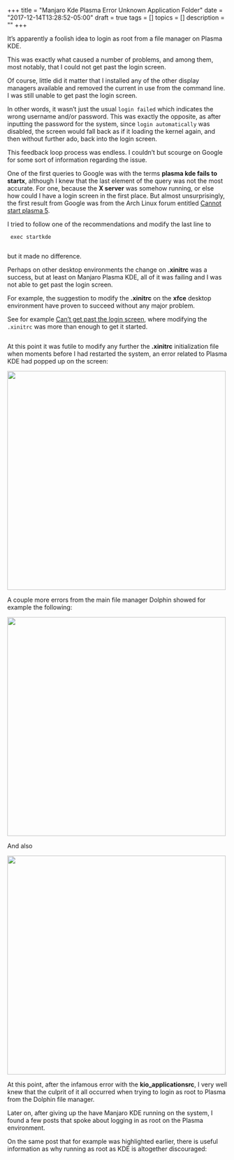 +++
title = "Manjaro Kde Plasma Error Unknown Application Folder"
date = "2017-12-14T13:28:52-05:00"
draft = true
tags = []
topics = []
description = ""
+++
<p>It’s apparently a foolish idea to login as root from a file manager on Plasma KDE.</p>

<p>This was exactly what caused a number of problems, and among them, most notably, that I could not get past the login screen.</p>

<p>Of course, little did it matter that I installed any of the other display managers available and removed the current in use from the command line. I was still unable to get past the login screen.</p>

<p>In other words, it wasn’t just the usual <code>login failed</code> which indicates the wrong username and/or password. This was exactly the opposite, as after inputting the password for the system, since <code>login automatically</code> was disabled, the screen would fall back as if it loading the kernel again, and then without further ado, back into the login screen.</p>

<p>This feedback loop process was endless. I couldn’t but scourge on Google for some sort of information regarding the issue.</p>

<p>One of the first queries to Google was with the terms <strong>plasma kde fails to startx</strong>, although I knew that the last element of the query was not the most accurate. For one, because the <strong>X server</strong> was somehow running, or else how could I have a login screen in the first place. But almost unsurprisingly, the first result from Google was from the Arch Linux forum entitled <a href="https://bbs.archlinux.org/viewtopic.php?id=193286" target="_blank">Cannot start plasma 5</a>.</p>

<p>I tried to follow one of the recommendations and modify the last line to</p>

<pre><code> exec startkde
</code></pre>

<p><img src="/images/change-xinitrc-for-kde-plasma-login.png" alt=""></p>

<p>but it made no difference.</p>

<p>Perhaps on other desktop environments the change on <strong>.xinitrc</strong> was a success, but at least on Manjaro Plasma KDE, all of it was failing and I was not able to get past the login screen.</p>

<p>For example, the suggestion to modify the <strong>.xinitrc</strong> on the <strong>xfce</strong> desktop environment have proven to succeed without any major problem.</p>

<p>See for example <a href="https://bbs.archlinux.org/viewtopic.php?id=147721" target="_blank">Can’t get past the login screen</a>, where modifying the <code>.xinitrc</code> was more than enough to get it started.</p>

<p><img src="/images/change-xinitrc-for-xfce-login.png" alt=""></p>

<p>At this point it was futile to modify any further the <strong>.xinitrc</strong> initialization file when moments before I had restarted the system, an error related to Plasma KDE had popped up on the screen:</p>

<p><img src="/images/plasma-error-window.png" width="500"></p>

<p>A couple more errors from the main file manager Dolphin showed for example the following:</p>

<p><img src="/images/user-xbel-kde-plasma.png" width="500"></p>

<p>And also</p>

<p><img src="/images/kio_applicationsrc-error.png" width="500"></p>

<p>At this point, after the infamous error with the <strong>kio_applicationsrc</strong>, I very well knew that the culprit of it all occurred when trying to login as root to Plasma from the Dolphin file manager.</p>

<p>Later on, after giving up the have Manjaro KDE running on the system, I found a few posts that spoke about logging in as root on the Plasma environment.</p>

<p>On the same post that for example was highlighted earlier, there is useful information as why running as root as KDE is altogether discouraged:</p>

<p><img src="/images/dont-run-as-root-on-kde.png" alt=""></p>

